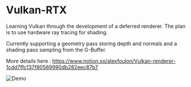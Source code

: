 # Vulkan-RTX
Learning Vulkan through the development of a deferred renderer. The plan is to use hardware ray tracing for shading.

Currently supporting a geometry pass storing depth and normals and a shading pass sampling from the G-Buffer.

More details here : https://www.notion.so/alexfoulon/Vulkan-renderer-1cdd7ffc137f80569990db282eec87b7

![Demo](media/demo.gif?)

